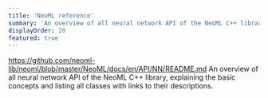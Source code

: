 ```yaml
---
title: 'NeoML reference'
summary: 'An overview of all neural network API of the NeoML C++ library, explaining the basic concepts and listing all classes with links to their descriptions.'
displayOrder: 20
featured: true
---
```


https://github.com/neoml-lib/neoml/blob/master/NeoML/docs/en/API/NN/README.md
An overview of all neural network API of the NeoML C++ library, explaining the basic concepts and listing all classes with links to their descriptions.
